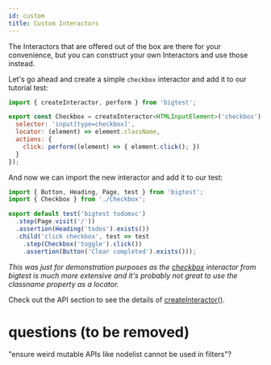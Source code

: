 ```yaml
---
id: custom
title: Custom Interactors
---
```


The Interactors that are offered out of the box are there for your convenience, but you can construct your own Interactors and use those instead.

Let's go ahead and create a simple `checkbox` interactor and add it to our tutorial test:
```js
import { createInteractor, perform } from 'bigtest';

export const Checkbox = createInteractor<HTMLInputElement>('checkbox')({
  selector: 'input[type=checkbox]',
  locator: (element) => element.className,
  actions: {
    click: perform((element) => { element.click(); })
  }
});
```

And now we can import the new interactor and add it to our test:
```js
import { Button, Heading, Page, test } from 'bigtest';
import { Checkbox } from './Checkbox';

export default test('bigtest todomvc')
  .step(Page.visit('/'))
  .assertion(Heading('todos').exists())
  .child('click checkbox', test => test
    .step(Checkbox('toggle').click())
    .assertion(Button('Clear completed').exists()));
```

_This was just for demonstration purposes as the [checkbox](/) interactor from bigtest is much more extensive and it's probably not great to use the classname property as a locator._

Check out the API section to see the details of [createInteractor()](/).

# questions (to be removed)
"ensure weird mutable APIs like nodelist cannot be used in filters"?
